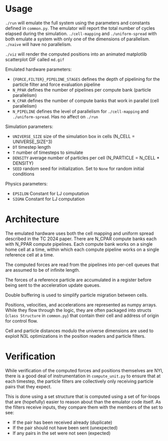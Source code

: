 # Usage
`./run` will emulate the full system using the parameters and constants defined in `common.py`. The emulator will report the total number of cycles elapsed during the simulation.
`./cell-mapping` and `./uniform-spread` with both emulate a system with only one of the dimensions of parallelism. `./naive` will have no parallelism.

`./viz` will render the computed positions into an animated matplotlib scatterplot GIF called `md.gif`

Emulated hardware parameters:
* `{FORCE,FILTER}_PIPELINE_STAGES` defines the depth of pipelining for the particle filter and force evaluation pipeline
* `N_PPAR` defines the number of pipelines per compute bank (particle parallelism)
* `N_CPAR` defines the number of compute banks that work in parallel (cell parallelism)
* `N_PIPELINE` defines the level of parallelism for `./cell-mapping` and `./uniform-spread`. Has no affect on `./run`

Simulation parameters:
* `UNIVERSE_SIZE` size of the simulation box in cells (N_CELL = UNIVERSE_SIZE^3)
* `DT` timestep length
* `T` number of timesteps to simulate
* `DENSITY` average number of particles per cell (N_PARTICLE = N_CELL * DENSITY)
* `SEED` random seed for initialization. Set to `None` for random initial conditions

Physics parameters:
* `EPSILON` Constant for LJ computation
* `SIGMA` Constant for LJ computation

# Architecture
The emulated hardware uses both the cell mapping and uniform spread described in the TC 2024 paper. There are N_CPAR compute banks each with N_PPAR compute pipelines. Each compute bank works on a single home cell at a time, within which each compute pipeline works on a single reference cell at a time.

The computed forces are read from the pipelines into per-cell queues that are assumed to be of infinite length.

The forces of a reference particle are accumulated in a register before being sent to the acceleration update queues.

Double buffering is used to simplify particle migration between cells.

Positions, velocities, and accelerations are represented as numpy arrays. While they flow through the logic, they are often packaged into structs (`class Structure` in `common.py`) that contain their cell and address of origin for control flow.

Cell and particle distances modulo the universe dimensions are used to exploit N3L optimizations in the position readers and particle filters.

# Verification
While verification of the computed forces and positions themselves are NYI, there is a good deal of instrumentation in `compute_unit.py` to ensure that at each timestep, the particle filters are collectively only receiving particle pairs that they expect.

This is done using a set structure that is computed using a set of for-loops that are (hopefully) easier to reason about than the emulator code itself. As the filters receive inputs, they compare them with the members of the set to see:
* If the pair has been received already (duplicate)
* If the pair should not have been sent (unexpected)
* If any pairs in the set were not seen (expected)
